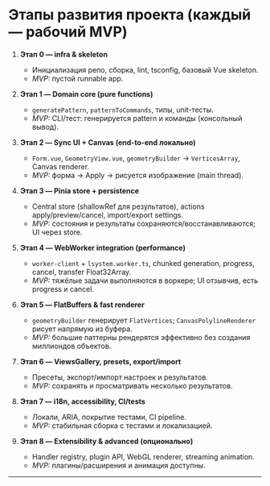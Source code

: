 # Этапы развития проекта (каждый — рабочий MVP)

1. **Этап 0 — infra & skeleton**
    - Инициализация репо, сборка, lint, tsconfig, базовый Vue skeleton.
    - _MVP:_ пустой runnable app.

2. **Этап 1 — Domain core (pure functions)**
    - `generatePattern`, `patternToCommands`, типы, unit-тесты.
    - _MVP:_ CLI/тест: генерируется pattern и команды (консольный вывод).

3. **Этап 2 — Sync UI + Canvas (end-to-end локально)**
    - `Form.vue`, `GeometryView.vue`, `geometryBuilder` → `VerticesArray`, Canvas renderer.
    - _MVP:_ форма → Apply → рисуется изображение (main thread).

4. **Этап 3 — Pinia store + persistence**
    - Central store (shallowRef для результатов), actions apply/preview/cancel, import/export settings.
    - _MVP:_ состояния и результаты сохраняются/восстанавливаются; UI через store.

5. **Этап 4 — WebWorker integration (performance)**
    - `worker-client` + `lsystem.worker.ts`, chunked generation, progress, cancel, transfer Float32Array.
    - _MVP:_ тяжёлые задачи выполняются в воркере; UI отзывчив, есть progress и cancel.

6. **Этап 5 — FlatBuffers & fast renderer**
    - `geometryBuilder` генерирует `FlatVertices`; `CanvasPolylineRenderer` рисует напрямую из буфера.
    - _MVP:_ большие паттерны рендерятся эффективно без создания миллиондов объектов.

7. **Этап 6 — ViewsGallery, presets, export/import**
    - Пресеты, экспорт/импорт настроек и результатов.
    - _MVP:_ сохранять и просматривать несколько результатов.

8. **Этап 7 — i18n, accessibility, CI/tests**
    - Локали, ARIA, покрытие тестами, CI pipeline.
    - _MVP:_ стабильная сборка с тестами и локализацией.

9. **Этап 8 — Extensibility & advanced (опционально)**
    - Handler registry, plugin API, WebGL renderer, streaming animation.
    - _MVP:_ плагины/расширения и анимация доступны.

---
